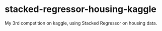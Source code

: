 # stacked-regressor-housing-kaggle
My 3rd competition on kaggle, using Stacked Regressor on housing data.  
